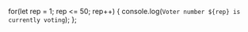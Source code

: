 for(let rep = 1; rep <= 50; rep++) {
    console.log(`Voter number ${rep} is currently voting`);
};
